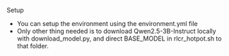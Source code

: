 Setup

- You can setup the environment using the environment.yml file
- Only other thing needed is to download Qwen2.5-3B-Instruct locally with download_model.py, and direct BASE_MODEL in rlcr_hotpot.sh to that folder.
